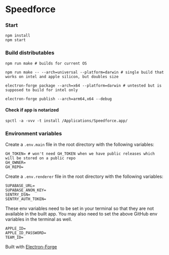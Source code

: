 # Speedforce

### Start

```
npm install
npm start
```

### Build distributables

```
npm run make # builds for current OS
```

```
npm run make -- --arch=universal --platform=darwin # single build that works on intel and apple silicon, but doubles size
```

```
electron-forge package --arch=x64 --platform=darwin # untested but is supposed to build for intel only
```

```
electron-forge publish --arch=arm64,x64 --debug
```

#### Check if app is notarized

```
spctl -a -vvv -t install /Applications/Speedforce.app/
```

### Environment variables

Create a `.env.main` file in the root directory with the following variables:

```
GH_TOKEN= # won't need GH_TOKEN when we have public releases which will be stored on a public repo
GH_OWNER=
GH_REPO=
```

Create a `.env.renderer` file in the root directory with the following variables:

```
SUPABASE_URL=
SUPABASE_ANON_KEY=
SENTRY_DSN=
SENTRY_AUTH_TOKEN=
```

These env variables need to be set in your terminal so that they are not available in the built app. You may also need to set the above GitHub env variables in the terminal as well.

```
APPLE_ID=
APPLE_ID_PASSWORD=
TEAM_ID=
```

Built with [Electron-Forge](https://www.electronforge.io/)
